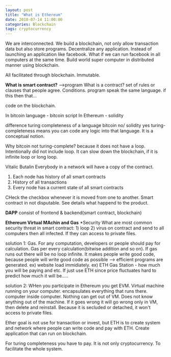 ```yaml
---
layout: post
title: "What is Ethereum"
date: 2018-07-14 11:00:00
categories: Blockchain
tags: cryptocurrency
---
```


We are interconnected. We build a blockchain, not only allow transaction data but also store programs.
Decentralize any application.
Instead of launching an application like facebook. What if we can run facebook in all computers at the same time. Build world super computer in distributed manner using blockchain. 

All facilitated through blockchain. Immutable.

**What is smart contract?**
-->program
What is a contract? set of rules or clauses that people agree. Conditions.
program speak the same language. if this then that...

code on the blockchain.

In bitcoin language - bitcoin script
In Ethereum - solidity

difference
turing completeness of a language
bitcoin no/ solidity yes
turing-completeness means you can code any logic into that language. It is a conceptual notion.

Why bitcoin not turing-complete? because it does not have a loop. Intentionally did not include loop. It can slow down the blockchain, if it is infinite loop or long loop.

Vitalic Butalin
Everybody in a network will have a copy of  the contract. 

1. Each node has history of all smart contracts
2. History of all transactions
3. Every node has a current state of all smart contracts

CHeck the checkbox whenever it is moved from one to another. Smart contract in not disputable. See details what happend to the product. 

**DAPP**
consist of frontend & backend(smart contract, blockchain)

**Ethereum Virtual MAchin and Gas**
*Security
What are most common security threat in smart contract: 1) loop 2) virus on contract and send to all computers then all infected. If they can access to private files.

solution 1: Gas. For any computation, developers or people should pay for calculation. Gas per every calculation(bitwise addition and so on). If gas runs out there will be no loop infinite. It makes people write good code, because people will write good code as possible --> efficient programs are generated. 
ex) website load immidiately. 
ex) ETH Gas Station - how much you will be paying and etc.
If just use ETH since price fluctuates hard to predict how much it will be.....


solution 2: WHen you participate in Ethereum you get EVM. Virtual machine running on your computer. encapsulates everything that runs there. computer inside computer. Nothing can get out of VM. Does not know anything out of the machine. If it goes wrong it will go wrong only in VM, then delete and reinstall. 
Because it is secluded or detached, it won't access to private files. 


Ether goal is not use for transaction or invest, but ETH is to create system and network where people can write code and pay with ETH. Create application that can run on blockchain. 

For turing completeness you have to pay. It is not only cryptocurrency. To facilitate the whole system. 